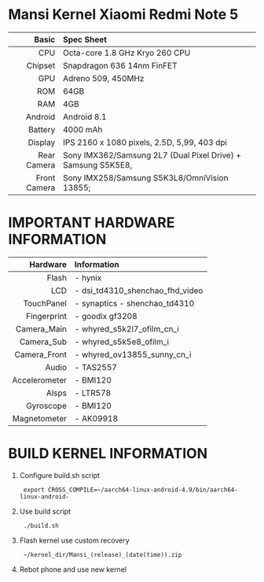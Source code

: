 Mansi Kernel Xiaomi Redmi Note 5 
==================================================
Basic   | Spec Sheet
-------:|:----------
CPU     | Octa-core 1.8 GHz Kryo 260 CPU
Chipset | Snapdragon 636 14nm FinFET
GPU     | Adreno 509, 450MHz
ROM     | 64GB
RAM     | 4GB
Android | Android 8.1
Battery | 4000 mAh
Display | IPS 2160 x 1080 pixels, 2.5D, 5,99, 403 dpi
Rear Camera  | Sony IMX362/Samsung 2L7 (Dual Pixel Drive) + Samsung S5K5E8, 
Front Camera | Sony IMX258/Samsung S5K3L8/OmniVision 13855;

IMPORTANT HARDWARE INFORMATION
==================================================
|Hardware | Information |
--------:|:--------------
Flash    | - hynix
LCD      | - dsi_td4310_shenchao_fhd_video
TouchPanel | - synaptics - shenchao_td4310
Fingerprint | - goodix gf3208
Camera_Main | - whyred_s5k2l7_ofilm_cn_i
Camera_Sub | - whyred_s5k5e8_ofilm_i
Camera_Front | - whyred_ov13855_sunny_cn_i
Audio | - TAS2557
Accelerometer | - BMI120
Alsps    | - LTR578
Gyroscope| - BMI120
Magnetometer| - AK09918

BUILD KERNEL INFORMATION
==================================================
1. Configure build.sh script
    
		export CROSS_COMPILE=~/aarch64-linux-android-4.9/bin/aarch64-linux-android-

2. Use build script
    
		./build.sh

3. Flash kernel use custom recovery
    
		~/kernel_dir/Mansi_(release)_(date(time)).zip

4. Rebot phone and use new kernel
